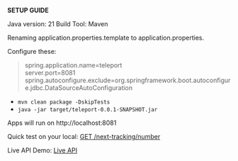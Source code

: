 **SETUP GUIDE**

Java version: 21
Build Tool: Maven

Renaming application.properties.template to application.properties.

Configure these:
> spring.application.name=teleport  
server.port=8081  
spring.autoconfigure.exclude=org.springframework.boot.autoconfigure.jdbc.DataSourceAutoConfiguration

- `mvn clean package -DskipTests`
- `java -jar target/teleport-0.0.1-SNAPSHOT.jar`

Apps will run on http://localhost:8081

Quick test on your local:
[GET /next-tracking/number](http://localhost:8081/next-tracking-number/redbox/?origin_country_id=MY&destination_country_id=ID&weight=2.001&created_at=2025-04-24T16:17:45.109871Z&customer_id=8db7c42c-486b-47ac-a587-ee1085ee5450&customer_name=Iman%20Anuar)

Live API Demo:
[Live API](http://api.imananuar.com/next-tracking-number/redbox/?origin_country_id=MY&destination_country_id=ID&weight=2.001&created_at=2025-04-24T16:17:45.109871Z&customer_id=8db7c42c-486b-47ac-a587-ee1085ee5450&customer_name=Iman%20Anuar)
